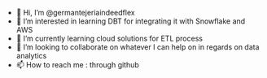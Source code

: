 - 👋 Hi, I’m @germantejeriaindeedflex
- 👀 I’m interested in learning DBT for integrating it with Snowflake and AWS
- 🌱 I’m currently learning cloud solutions for ETL process
- 💞️ I’m looking to collaborate on whatever I can help on in regards on data analytics
- 📫 How to reach me : through github

<!---
germantejeriaindeedflex/germantejeriaindeedflex is a ✨ special ✨ repository because its `README.md` (this file) appears on your GitHub profile.
You can click the Preview link to take a look at your changes.
--->

